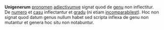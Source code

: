 **Unigenerum** [pronomen](pronomen.md) [adiectivumve](adiectivum.md) signat quod de [genu](genus.md) non inflectitur. De [numero](numerus.md) et [casu](casus.md) inflectantur et [gradu](gradus.md) (ni etiam [incomparabilest](incomparabile.md)). Hoc non signat quod datum genus nullum habet sed scripta inflexa de genu non mutantur et genera hoc situ non notabuntur.

